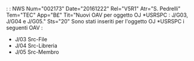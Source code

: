  :  : NWS Num="002173" Date="20161222" Rel="V5R1" Atr="S. Pedrelli" Tem="TEC" App="B£" Tit="Nuovi OAV per oggetto OJ \*USRSPC :  J/G03, J/G04 e J/G05." Sts="20"
Sono stati inseriti per l'oggetto OJ \*USRSPC i seguenti OAV : 
- J/03 Src-File
- J/04 Src-Libreria
- J/05 Src-Membro
